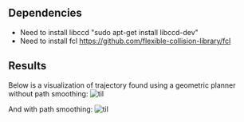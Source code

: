 ## Dependencies
- Need to install libccd "sudo apt-get install libccd-dev"
- Need to install fcl https://github.com/flexible-collision-library/fcl

## Results
Below is a visualization of trajectory found using a geometric planner without path smoothing:
![til](./visualization/solution.gif)

And with path smoothing:
![til](./visualization/solution_simplified.gif)